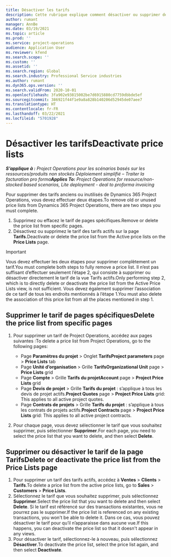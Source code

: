 ```yaml
---
title: Désactiver les tarifs
description: Cette rubrique explique comment désactiver ou supprimer des tarifs inutilisés ou anciens.
author: rumant
manager: AnnBe
ms.date: 03/19/2021
ms.topic: article
ms.prod: ''
ms.service: project-operations
audience: Application User
ms.reviewer: kfend
ms.search.scope: ''
ms.custom: ''
ms.assetid: ''
ms.search.region: Global
ms.search.industry: Professional Service industries
ms.author: rumant
ms.dyn365.ops.version: ''
ms.search.validFrom: 2020-10-01
ms.openlocfilehash: 3fa902e93815002be7d6915880cd7759dbbde5ef
ms.sourcegitcommit: 386921f44f1e9a8a828b140206d52945de07aee7
ms.translationtype: HT
ms.contentlocale: fr-FR
ms.lasthandoff: 03/22/2021
ms.locfileid: "5701928"
---
```

# <a name="deactivate-price-lists"></a><span data-ttu-id="8f0c4-103">Désactiver les tarifs</span><span class="sxs-lookup"><span data-stu-id="8f0c4-103">Deactivate price lists</span></span> 

<span data-ttu-id="8f0c4-104">_**S’applique à :** Project Operations pour les scénarios basés sur les ressources/produits non stockés Déploiement simplifié – Traiter la facturation pro forma_</span><span class="sxs-lookup"><span data-stu-id="8f0c4-104">_**Applies To:** Project Operations for resource/non-stocked based scenarios, Lite deployment - deal to proforma invoicing_</span></span>

<span data-ttu-id="8f0c4-105">Pour supprimer des tarifs anciens ou inutilisés de Dynamics 365 Project Operations, vous devez effectuer deux étapes.</span><span class="sxs-lookup"><span data-stu-id="8f0c4-105">To remove old or unused price lists from Dynamics 365 Project Operations, there are two steps you must complete.</span></span> 

1. <span data-ttu-id="8f0c4-106">Supprimez ou effacez le tarif de pages spécifiques.</span><span class="sxs-lookup"><span data-stu-id="8f0c4-106">Remove or delete the price list from specific pages.</span></span>
2. <span data-ttu-id="8f0c4-107">Désactivez ou supprimez le tarif des tarifs actifs sur la page **Tarifs**.</span><span class="sxs-lookup"><span data-stu-id="8f0c4-107">Deactivate or delete the price list from the Active price lists on the **Price Lists** page.</span></span>

>[!IMPORTANT]
> <span data-ttu-id="8f0c4-108">Vous devez effectuer les deux étapes pour supprimer complètement un tarif.</span><span class="sxs-lookup"><span data-stu-id="8f0c4-108">You must complete both steps to fully remove a price list.</span></span> <span data-ttu-id="8f0c4-109">Il n’est pas suffisant d’effectuer seulement l’étape 2, qui consiste à supprimer ou désactiver directement le tarif de la vue Tarifs actifs.</span><span class="sxs-lookup"><span data-stu-id="8f0c4-109">Only performing step 2, which is to directly delete or deactivate the price list from the Active Price Lists view, is not sufficient.</span></span> <span data-ttu-id="8f0c4-110">Vous devez également supprimer l’association de ce tarif de tous les endroits mentionnés à l’étape 1.</span><span class="sxs-lookup"><span data-stu-id="8f0c4-110">You must also delete the association of this price list from all the places mentioned in step 1.</span></span>

## <a name="delete-the-price-list-from-specific-pages"></a><span data-ttu-id="8f0c4-111">Supprimer le tarif de pages spécifiques</span><span class="sxs-lookup"><span data-stu-id="8f0c4-111">Delete the price list from specific pages</span></span>
1. <span data-ttu-id="8f0c4-112">Pour supprimer un tarif de Project Operations, accédez aux pages suivantes :</span><span class="sxs-lookup"><span data-stu-id="8f0c4-112">To delete a price list from Project Operations, go to the following pages:</span></span>  

      - <span data-ttu-id="8f0c4-113">Page **Paramètres du projet** > Onglet **Tarifs**</span><span class="sxs-lookup"><span data-stu-id="8f0c4-113">**Project parameters** page > **Price Lists** tab</span></span>
      - <span data-ttu-id="8f0c4-114">Page **Unité d’organisation** > Grille **Tarifs**</span><span class="sxs-lookup"><span data-stu-id="8f0c4-114">**Organizational Unit** page > **Price Lists** grid</span></span>
      - <span data-ttu-id="8f0c4-115">Page **Compte** > Grille **Tarifs du projet**</span><span class="sxs-lookup"><span data-stu-id="8f0c4-115">**Account** page > **Project Price Lists** grid</span></span>
      - <span data-ttu-id="8f0c4-116">Page **Devis de projet** > Grille **Tarifs du projet** : s’applique à tous les devis de projet actifs.</span><span class="sxs-lookup"><span data-stu-id="8f0c4-116">**Project Quotes** page > **Project Price Lists** grid: This applies to all active project quotes.</span></span>
      - <span data-ttu-id="8f0c4-117">Page **Contrats de projets** > Grille **Tarifs du projet** : s’applique à tous les contrats de projets actifs.</span><span class="sxs-lookup"><span data-stu-id="8f0c4-117">**Project Contracts** page > **Project Price Lists** grid: This applies to all active project contracts.</span></span>

 2. <span data-ttu-id="8f0c4-118">Pour chaque page, vous devez sélectionner le tarif que vous souhaitez supprimer, puis sélectionner **Supprimer**.</span><span class="sxs-lookup"><span data-stu-id="8f0c4-118">For each page, you need to select the price list that you want to delete, and then select **Delete**.</span></span> 
 
## <a name="delete-or-deactivate-the-price-list-from-the-price-lists-page"></a><span data-ttu-id="8f0c4-119">Supprimer ou désactiver le tarif de la page Tarifs</span><span class="sxs-lookup"><span data-stu-id="8f0c4-119">Delete or deactivate the price list from the Price Lists page</span></span>
 
1. <span data-ttu-id="8f0c4-120">Pour supprimer un tarif des tarifs actifs, accédez à **Ventes** > **Clients** > **Tarifs**.</span><span class="sxs-lookup"><span data-stu-id="8f0c4-120">To delete a price list from the active price lists, go to **Sales** > **Customers** > **Price Lists**.</span></span> 
2. <span data-ttu-id="8f0c4-121">Sélectionnez le tarif que vous souhaitez supprimer, puis sélectionnez **Supprimer**.</span><span class="sxs-lookup"><span data-stu-id="8f0c4-121">Select the price list that you want to delete and then select **Delete**.</span></span> <span data-ttu-id="8f0c4-122">Si le tarif est référencé sur des transactions existantes, vous ne pourrez pas le supprimer.</span><span class="sxs-lookup"><span data-stu-id="8f0c4-122">If the price list is referenced on any existing transactions, you won't be able to delete it.</span></span> <span data-ttu-id="8f0c4-123">Dans ce cas, vous pouvez désactiver le tarif pour qu’il n’apparaisse dans aucune vue.</span><span class="sxs-lookup"><span data-stu-id="8f0c4-123">If this happens, you can deactivate the price list so that it doesn't appear in any views.</span></span> 
3. <span data-ttu-id="8f0c4-124">Pour désactiver le tarif, sélectionnez-le à nouveau, puis sélectionnez **Désactiver**.</span><span class="sxs-lookup"><span data-stu-id="8f0c4-124">To deactivate the price list, select the price list again, and then select **Deactivate**.</span></span>   
